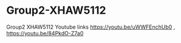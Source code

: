 # Group2-XHAW5112
Group2 XHAW5112
Youtube links https://youtu.be/uWWFEnchUb0 , https://youtu.be/84PkdO-Z7a0 
  

